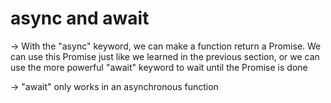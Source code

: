 # async and await

→ With the "async" keyword, we can make a function return a Promise. We can use this Promise just like we learned in the previous section, or we can use the more powerful "await" keyword to wait until the Promise is done

→ "await" only works in an asynchronous function
